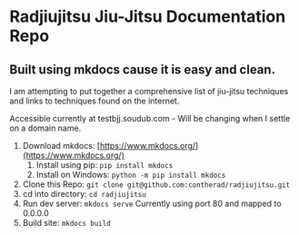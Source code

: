 # Radjiujitsu Jiu-Jitsu Documentation Repo
## Built using mkdocs cause it is easy and clean. 

I am attempting to put together a comprehensive list of jiu-jitsu techniques and links to techniques found on the internet. 

Accessible currently at testbjj.soudub.com - Will be changing when I settle on a domain name. 

1. Download mkdocs: [https://www.mkdocs.org/](https://www.mkdocs.org/)
   1. Install using pip: `pip install mkdocs`
   2. Install on Windows: `python -m pip install mkdocs`
2. Clone this Repo: `git clone git@github.com:contherad/radjiujitsu.git`
3. cd into directory: `cd radjiujitsu`
4. Run dev server: `mkdocs serve` Currently using port 80 and mapped to 0.0.0.0
5. Build site: `mkdocs build`